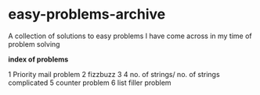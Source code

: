 # easy-problems-archive
A collection of solutions to easy problems I have come across in my time of problem solving

**index of problems**

1 Priority mail problem
2 fizzbuzz
3 
4 no. of strings/ no. of strings complicated
5 counter problem
6 list filler problem
